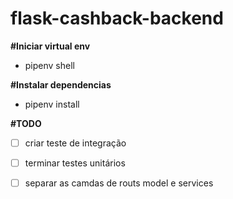 
# flask-cashback-backend

**#Iniciar virtual env**

 - pipenv shell

**#Instalar dependencias**

 - pipenv install

**#TODO**

 - [ ] criar teste de integração
 - [ ] terminar testes unitários
 - [ ] separar as camdas de routs model e services

